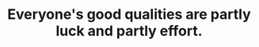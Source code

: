 ---
title: Everyone's good qualities are partly luck and partly effort.
tags: human buddhism self
---